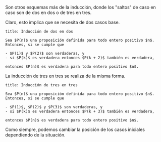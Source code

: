 Son otros esquemas más de la inducción, donde los "saltos" de caso en caso son de dos en dos o de tres en tres.

Claro, esto implica que se necesita de dos casos base.

```ad-proposition
title: Inducción de dos en dos

Sea $P(n)$ una proposición definida para todo entero positivo $n$. Entonces, si se cumple que

- $P(1)$ y $P(2)$ son verdaderas, y
- si $P(k)$ es verdadera entonces $P(k + 2)$ también es verdadera,

entonces $P(n)$ es verdadera para todo entero positivo $n$.

```

La inducción de tres en tres se realiza de la misma forma.

```ad-proposition
title: Inducción de tres en tres

Sea $P(n)$ una proposición definida para todo entero positivo $n$. Entonces, si se cumple que

- $P(1)$, $P(2)$ y $P(3)$ son verdaderas, y
- si $P(k)$ es verdadera entonces $P(k + 3)$ también es verdadera,

entonces $P(n)$ es verdadera para todo entero positivo $n$.

```

Como siempre, podemos cambiar la posición de los casos iniciales dependiendo de la situación.
